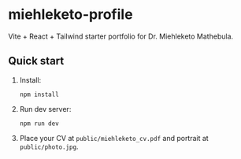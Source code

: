 # miehleketo-profile

Vite + React + Tailwind starter portfolio for Dr. Miehleketo Mathebula.

## Quick start

1. Install:
   ```
   npm install
   ```

2. Run dev server:
   ```
   npm run dev
   ```

3. Place your CV at `public/miehleketo_cv.pdf` and portrait at `public/photo.jpg`.
